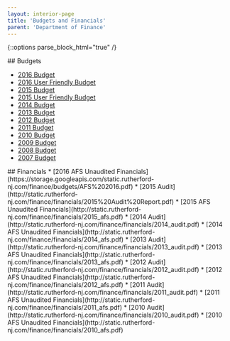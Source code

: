 ```yaml
---
layout: interior-page
title: 'Budgets and Financials'
parent: 'Department of Finance'
---
```


{::options parse_block_html="true" /}

<div style="float: left; margin-right: 10em;">
## Budgets

* [2016 Budget](http://static.rutherford-nj.com/finance/budgets/2016%20Adopted%20Budget.pdf)
* [2016 User Friendly Budget](http://static.rutherford-nj.com/finance/budgets/2016%20User%20Friendly%20Budget.pdf)
* [2015 Budget](http://static.rutherford-nj.com/finance/budgets/2015_budget.pdf)
* [2015 User Friendly Budget](http://static.rutherford-nj.com/finance/budgets/2015_user_friendly_budget.pdf)
* [2014 Budget](http://static.rutherford-nj.com/finance/budgets/2014_budget.pdf)
* [2013 Budget](http://static.rutherford-nj.com/finance/budgets/2013_budget.pdf)
* [2012 Budget](http://static.rutherford-nj.com/finance/budgets/2012_budget.pdf)
* [2011 Budget](http://static.rutherford-nj.com/finance/budgets/2011_budget.pdf)
* [2010 Budget](http://static.rutherford-nj.com/finance/budgets/2010_budget.pdf)
* [2009 Budget](http://static.rutherford-nj.com/finance/budgets/2009_budget.pdf)
* [2008 Budget](http://static.rutherford-nj.com/finance/budgets/2008_budget.pdf)
* [2007 Budget](http://static.rutherford-nj.com/finance/budgets/2007_budget.pdf)
</div>

<div style="float: left;">
## Financials
* [2016 AFS Unaudited Financials](https://storage.googleapis.com/static.rutherford-nj.com/finance/budgets/AFS%202016.pdf)
* [2015 Audit](http://static.rutherford-nj.com/finance/financials/2015%20Audit%20Report.pdf)
* [2015 AFS Unaudited Financials](http://static.rutherford-nj.com/finance/financials/2015_afs.pdf)
* [2014 Audit](http://static.rutherford-nj.com/finance/financials/2014_audit.pdf)
* [2014 AFS Unaudited Financials](http://static.rutherford-nj.com/finance/financials/2014_afs.pdf)
* [2013 Audit](http://static.rutherford-nj.com/finance/financials/2013_audit.pdf)
* [2013 AFS Unaudited Financials](http://static.rutherford-nj.com/finance/financials/2013_afs.pdf)
* [2012 Audit](http://static.rutherford-nj.com/finance/financials/2012_audit.pdf)
* [2012 AFS Unaudited Financials](http://static.rutherford-nj.com/finance/financials/2012_afs.pdf)
* [2011 Audit](http://static.rutherford-nj.com/finance/financials/2011_audit.pdf)
* [2011 AFS Unaudited Financials](http://static.rutherford-nj.com/finance/financials/2011_afs.pdf)
* [2010 Audit](http://static.rutherford-nj.com/finance/financials/2010_audit.pdf)
* [2010 AFS Unaudited Financials](http://static.rutherford-nj.com/finance/financials/2010_afs.pdf)
</div>
